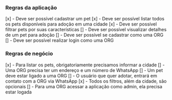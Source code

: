 ### Regras da aplicação

[x] - Deve ser possível cadastrar um pet
[x] - Deve ser possível listar todos os pets disponíveis para adoção em uma cidade
[x] - Deve ser possível filtrar pets por suas características
[] - Deve ser possível visualizar detalhes de um pet para adoção
[] - Deve ser possível se cadastrar como uma ORG
[] - Deve ser possível realizar login como uma ORG

### Regras de negócio

[x] - Para listar os pets, obrigatoriamente precisamos informar a cidade
[] - Uma ORG precisa ter um endereço e um número de WhatsApp
[] - Um pet deve estar ligado a uma ORG
[] - O usuário que quer adotar, entrará em contato com a ORG via WhatsApp
[x] - Todos os filtros, além da cidade, são opcionais
[] - Para uma ORG acessar a aplicação como admin, ela precisa estar logada